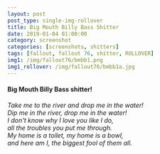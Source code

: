 ```yaml
---
layout: post
post_type: single-img-rollover
title: Big Mouth Billy Bass Shitter
date: 2019-01-04 01:00:00
category: screenshot
categories: [screenshots, shitters]
tags: [fallout, fallout 76, shitter, ROLLOVER]
img1: /img/fallout76/bmbb1.png
img1_rollover: /img/fallout76/bmbb1a.jpg
---
```

#### Big Mouth Billy Bass shitter!

*Take me to the river and drop me in the water!*<br>
*Dip me in the river, drop me in the water!*<br>
*I don't know why I love you like I do,*<br>
*all the troubles you put me through.*<br>
*My home is a toilet, my home is a bowl,*<br>
*and here am I, the biggest fool of them all.*
